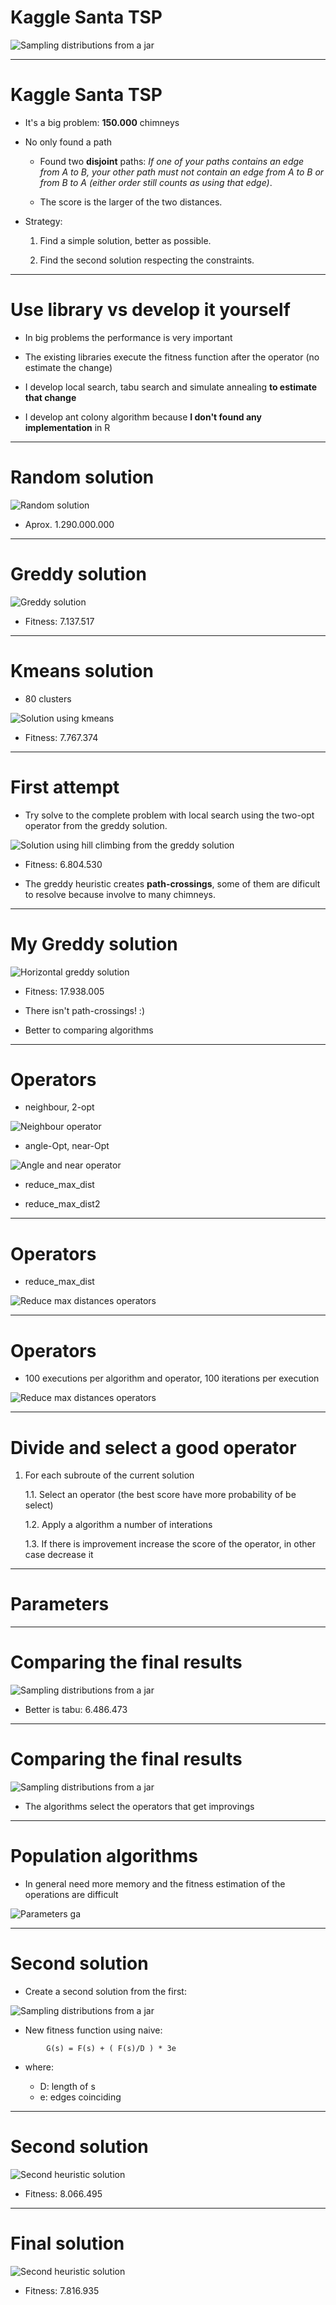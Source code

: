 # Kaggle Santa TSP

![Sampling distributions from a jar](santa.png)

---
# Kaggle Santa TSP

* It's a big problem: **150.000** chimneys

* No only found a path

  - Found two **disjoint** paths: *If one of your paths contains an edge from A to B, your other path must not contain an edge from A to B or from B to A (either order still counts as using that edge)*.
  
  - The score is the larger of the two distances.
  
* Strategy:

  1. Find a simple solution, better as possible.

  2. Find the second solution respecting the constraints.

---
# Use library vs develop it yourself

* In big problems the performance is very important

* The existing libraries execute the fitness function after the operator (no estimate the change)

* I develop local search, tabu search and simulate annealing **to estimate that change**

* I develop ant colony algorithm because **I don't found any implementation** in R

---
# Random solution

![Random solution](images/random.png)

* Aprox. 1.290.000.000

---
# Greddy solution

![Greddy solution](images/greddy.png)

* Fitness: 7.137.517

---
# Kmeans solution

* 80 clusters

![Solution using kmeans](images/kmeans.png)

* Fitness: 7.767.374

---
# First attempt

* Try solve to the complete problem with local search using the two-opt operator from the greddy solution.

![Solution using hill climbing from the greddy solution](images/hill_greddy.png)

* Fitness: 6.804.530

* The greddy heuristic creates **path-crossings**, some of them are dificult to resolve because involve to many chimneys. 

---
# My Greddy solution

![Horizontal greddy solution](images/greddy_h.png)

* Fitness: 17.938.005

* There isn't path-crossings! :)

* Better to comparing algorithms

---
# Operators

* neighbour, 2-opt

![Neighbour operator](images/neighbour-two-opt.png)

* angle-Opt, near-Opt

![Angle and near operator](images/angle_near_opt.png)

* reduce_max_dist
 
* reduce_max_dist2


---
# Operators

* reduce_max_dist

![Reduce max distances operators](images/reduce_max_distance_opt.png)

---
# Operators

* 100 executions per algorithm and operator, 100 iterations per execution

![Reduce max distances operators](images/alg_op.png)


---
# Divide and select a good operator


1. For each subroute of the current solution

   1.1. Select an operator (the best score have more probability of be select)

   1.2. Apply a algorithm a number of interations

   1.3. If there is improvement increase the score of the operator, in other case decrease it

---
# Parameters



---
# Comparing the final results

![Sampling distributions from a jar](images/meta.png)

* Better is tabu: 6.486.473

---
# Comparing the final results

![Sampling distributions from a jar](images/operators.png)

* The algorithms select the operators that get improvings

---
# Population algorithms

* In general need more memory and the fitness estimation of the operations are difficult

![Parameters ga](images/ga_parameters.png)

---
# Second solution

* Create a second solution from the first:

![Sampling distributions from a jar](images/heuristics_second.png)

* New fitness function using naive:
```
		G(s) = F(s) + ( F(s)/D ) * 3e
```
* where:

  - D: length of s
  - e: edges coinciding 

---
# Second solution

![Second heuristic solution](images/heuristic_second.png)

* Fitness: 8.066.495

---
# Final solution

![Second heuristic solution](images/final.png)

* Fitness: 7.816.935


